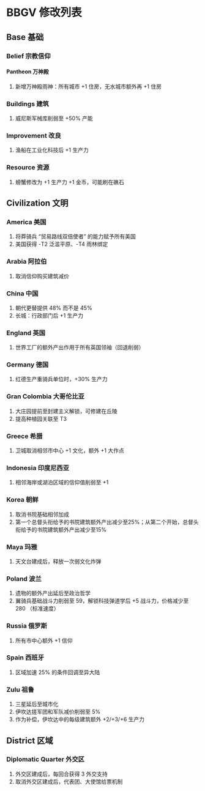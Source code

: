 # BBGV 修改列表

## Base 基础

### Belief 宗教信仰

#### Pantheon 万神殿

1. 新增万神殿雨神：所有城市 +1 住房，无水城市额外再 +1 住房

### Buildings 建筑

1. 威尼斯军械库削弱至 +50% 产能

### Improvement 改良

1. 渔船在工业化科技后 +1 生产力

### Resource 资源

1. 螃蟹修改为 +1 生产力 +1 金币，可能刷在礁石

## Civilization 文明

### America 美国

1. 将莽骑兵 “贸易路线双倍使者” 的能力赋予所有美国
2. 美国获得 -T2 泛滥平原、-T4 雨林绑定

### Arabia 阿拉伯

1. 取消信仰购买建筑减价

### China 中国

1. 朝代更替提供 48% 而不是 45%
2. 长城：行政部门后 +1 生产力

### England 英国

1. 世界工厂的额外产出作用于所有英国领袖（回退削弱）

### Germany 德国

1. 红德生产重骑兵单位时，+30% 生产力

### Gran Colombia 大哥伦比亚

1. 大庄园提前至封建主义解锁，可修建在丘陵
2. 提高种植园关联至 T3

### Greece 希腊

1. 卫城取消相邻市中心 +1 文化，额外 +1 大作点

### Indonesia 印度尼西亚

1. 相邻海岸或湖泊区域的信仰值削弱至 +1

### Korea 朝鲜

1. 取消书院基础相邻加成
2. 第一个总督头衔给予的书院建筑额外产出减少至25%；从第二个开始，总督头衔给予的书院建筑额外产出减少至15%

### Maya 玛雅

1. 天文台建成后，释放一次弱文化炸弹

### Poland 波兰

1. 遗物的额外产出延后至政治哲学
2. 翼骑兵基础战斗力削弱至 59，解锁科技弹道学后 +5 战斗力，价格减少至 280 （标准速度）

### Russia 俄罗斯

1. 所有市中心额外 +1 信仰

### Spain 西班牙

1. 区域加速 25% 的条件回调至异大陆

### Zulu 祖鲁

1. 三星延后至城市化
2. 伊坎达搓军团和军队减价削弱至 5%
3. 作为补偿，伊坎达中的每级建筑额外 +2/+3/+6 生产力

## District 区域

### Diplomatic Quarter 外交区

1. 外交区建成后，每回合获得 3 外交支持
2. 取消外交区建成后，代表团、大使馆给票机制